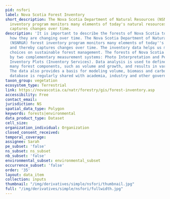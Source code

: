 ```yaml
---
pid: nsfori
label: Nova Scotia Forest Inventory
short_description: The Nova Scotia Department of Natural Resources (NSNR&R) forest
  inventory program monitors many elements of today's natural resources and thereby
  captures changes over time.
description: 'It is important to describe the forests of Nova Scotia today, including
  how they are changing over time. The Nova Scotia Department of Natural Resources
  (NSNR&R) forest inventory program monitors many elements of today''s natural resources
  and thereby captures changes over time. The inventory data helps us make informed
  choices on sustainable forest management. The forests of Nova Scotia are monitored
  by two complementary measurement systems: Photo Interpretation and Permanent Forest
  Inventory Plots (Inventory Services). Data analysis is used to define and track
  many forest components, such as volume and growth, and results in various reports.
  The data also provides a basis for modeling volume, biomass and carbon. This valuable
  database is regularly shared with academia, industry and other governments.'
taxon_group: vegetation
ecosystem_type: Terrestrial
link: https://novascotia.ca/natr/forestry/gis/forest-inventory.asp
accessibility: Free
contact_email: 
jurisdiction: NS
spatial_data_type: Polygon
keywords: forests|environmental
data_product_type: Dataset
cell_size: 
organization_individual: Organization
closed_consent_received: 
temporal_coverage: 
assignee: Sarah
pe_subset: 'false'
ns_subset: ns_subset
nb_subset: 'false'
environmental_subset: environmental_subset
occurrence_subset: 'false'
order: '35'
layout: data_item
collection: inputs
thumbnail: "/img/derivatives/simple/nsfori/thumbnail.jpg"
full: "/img/derivatives/simple/nsfori/fullwidth.jpg"
---
```

